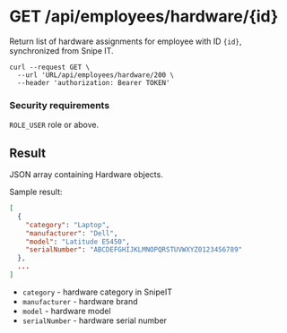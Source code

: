 # GET /api/employees/hardware/{id}

Return list of hardware assignments for employee with ID `{id}`, synchronized from Snipe IT.

```
curl --request GET \
  --url 'URL/api/employees/hardware/200 \
  --header 'authorization: Bearer TOKEN'
```

### Security requirements
`ROLE_USER` role or above.

## Result

JSON array containing Hardware objects.

Sample result:

```json
[
  {
    "category": "Laptop",
    "manufacturer": "Dell",
    "model": "Latitude E5450",
    "serialNumber": "ABCDEFGHIJKLMNOPQRSTUVWXYZ0123456789"
  },
  ...
]
```

* `category` - hardware category in SnipeIT
* `manufacturer` - hardware brand
* `model` - hardware model
* `serialNumber` - hardware serial number